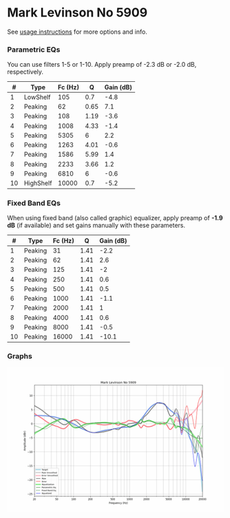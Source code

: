 # Mark Levinson No 5909
See [usage instructions](https://github.com/jaakkopasanen/AutoEq#usage) for more options and info.

### Parametric EQs
You can use filters 1-5 or 1-10. Apply preamp of -2.3 dB or -2.0 dB, respectively.

|   # | Type      |   Fc (Hz) |    Q |   Gain (dB) |
|-----|-----------|-----------|------|-------------|
|   1 | LowShelf  |       105 | 0.7  |        -4.8 |
|   2 | Peaking   |        62 | 0.65 |         7.1 |
|   3 | Peaking   |       108 | 1.19 |        -3.6 |
|   4 | Peaking   |      1008 | 4.33 |        -1.4 |
|   5 | Peaking   |      5305 | 6    |         2.2 |
|   6 | Peaking   |      1263 | 4.01 |        -0.6 |
|   7 | Peaking   |      1586 | 5.99 |         1.4 |
|   8 | Peaking   |      2233 | 3.66 |         1.2 |
|   9 | Peaking   |      6810 | 6    |        -0.6 |
|  10 | HighShelf |     10000 | 0.7  |        -5.2 |

### Fixed Band EQs
When using fixed band (also called graphic) equalizer, apply preamp of **-1.9 dB** (if available) and set gains manually with these parameters.

|   # | Type    |   Fc (Hz) |    Q |   Gain (dB) |
|-----|---------|-----------|------|-------------|
|   1 | Peaking |        31 | 1.41 |        -2.2 |
|   2 | Peaking |        62 | 1.41 |         2.6 |
|   3 | Peaking |       125 | 1.41 |        -2   |
|   4 | Peaking |       250 | 1.41 |         0.6 |
|   5 | Peaking |       500 | 1.41 |         0.5 |
|   6 | Peaking |      1000 | 1.41 |        -1.1 |
|   7 | Peaking |      2000 | 1.41 |         1   |
|   8 | Peaking |      4000 | 1.41 |         0.6 |
|   9 | Peaking |      8000 | 1.41 |        -0.5 |
|  10 | Peaking |     16000 | 1.41 |       -10.1 |

### Graphs
![](./Mark%20Levinson%20No%205909.png)
